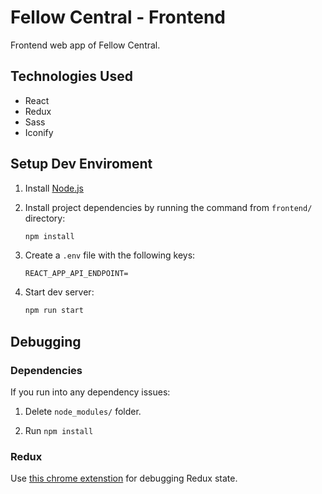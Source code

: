 # Fellow Central - Frontend

Frontend web app of Fellow Central.

## Technologies Used

- React
- Redux
- Sass
- Iconify

## Setup Dev Enviroment

1. Install [Node.js](https://nodejs.org/en/)

2. Install project dependencies by running the command from `frontend/` directory:
    ```bash
    npm install
    ```

3. Create a `.env` file with the following keys:
    ```
    REACT_APP_API_ENDPOINT=
    ```

3. Start dev server:
    ```bash
    npm run start
    ```

## Debugging

### Dependencies

If you run into any dependency issues:

1. Delete `node_modules/` folder.

2. Run `npm install`

### Redux

Use [this chrome extenstion](https://chrome.google.com/webstore/detail/redux-devtools/lmhkpmbekcpmknklioeibfkpmmfibljd) for debugging Redux state.
